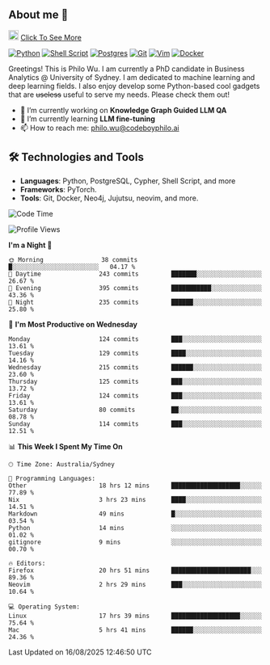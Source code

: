## About me 🤗

<a href="#"><img src="https://media.giphy.com/media/hvRJCLFzcasrR4ia7z/giphy.gif" width="20px" height="20px"></a> [Click To See More](https://codeboyphilo.github.io)

[![Python](https://img.shields.io/badge/python-3670A0?style=for-the-badge&logo=python&logoColor=ffdd54)](#)
[![Shell Script](https://img.shields.io/badge/shell_script-%23121011.svg?style=for-the-badge&logo=gnu-bash&logoColor=white)](#)
[![Postgres](https://img.shields.io/badge/postgres-%23316192.svg?style=for-the-badge&logo=postgresql&logoColor=white)](#)
[![Git](https://img.shields.io/badge/git-%23F05033.svg?style=for-the-badge&logo=git&logoColor=white)](#)
[![Vim](https://img.shields.io/badge/VIM-%2311AB00.svg?style=for-the-badge&logo=vim&logoColor=white)](#)
[![Docker](https://img.shields.io/badge/docker-%230db7ed.svg?style=for-the-badge&logo=docker&logoColor=white)](#)

Greetings! This is Philo Wu. I am currently a PhD candidate in Business Analytics \@ University of Sydney. I am dedicated to machine learning and deep learning fields. I also enjoy develop some Python-based cool gadgets that are ~~useless~~ useful to serve my needs. Please check them out!

- 🔭 I’m currently working on **Knowledge Graph Guided LLM QA**
- 🌱 I’m currently learning **LLM fine-tuning**
- 📫 How to reach me: philo.wu@codeboyphilo.ai

## 🛠 Technologies and Tools
- **Languages**: Python, PostgreSQL, Cypher, Shell Script, and more
- **Frameworks**: PyTorch.
- **Tools**: Git, Docker, Neo4j, Jujutsu, neovim, and more.

<!--START_SECTION:waka-->
![Code Time](http://img.shields.io/badge/Code%20Time-1%2C008%20hrs%2016%20mins-blue)

![Profile Views](http://img.shields.io/badge/Profile%20Views-3-blue)

**I'm a Night 🦉** 

```text
🌞 Morning                38 commits          █░░░░░░░░░░░░░░░░░░░░░░░░   04.17 % 
🌆 Daytime                243 commits         ███████░░░░░░░░░░░░░░░░░░   26.67 % 
🌃 Evening                395 commits         ███████████░░░░░░░░░░░░░░   43.36 % 
🌙 Night                  235 commits         ██████░░░░░░░░░░░░░░░░░░░   25.80 % 
```
📅 **I'm Most Productive on Wednesday** 

```text
Monday                   124 commits         ███░░░░░░░░░░░░░░░░░░░░░░   13.61 % 
Tuesday                  129 commits         ████░░░░░░░░░░░░░░░░░░░░░   14.16 % 
Wednesday                215 commits         ██████░░░░░░░░░░░░░░░░░░░   23.60 % 
Thursday                 125 commits         ███░░░░░░░░░░░░░░░░░░░░░░   13.72 % 
Friday                   124 commits         ███░░░░░░░░░░░░░░░░░░░░░░   13.61 % 
Saturday                 80 commits          ██░░░░░░░░░░░░░░░░░░░░░░░   08.78 % 
Sunday                   114 commits         ███░░░░░░░░░░░░░░░░░░░░░░   12.51 % 
```


📊 **This Week I Spent My Time On** 

```text
🕑︎ Time Zone: Australia/Sydney

💬 Programming Languages: 
Other                    18 hrs 12 mins      ███████████████████░░░░░░   77.89 % 
Nix                      3 hrs 23 mins       ████░░░░░░░░░░░░░░░░░░░░░   14.51 % 
Markdown                 49 mins             █░░░░░░░░░░░░░░░░░░░░░░░░   03.54 % 
Python                   14 mins             ░░░░░░░░░░░░░░░░░░░░░░░░░   01.02 % 
gitignore                9 mins              ░░░░░░░░░░░░░░░░░░░░░░░░░   00.70 % 

🔥 Editors: 
Firefox                  20 hrs 51 mins      ██████████████████████░░░   89.36 % 
Neovim                   2 hrs 29 mins       ███░░░░░░░░░░░░░░░░░░░░░░   10.64 % 

💻 Operating System: 
Linux                    17 hrs 39 mins      ███████████████████░░░░░░   75.64 % 
Mac                      5 hrs 41 mins       ██████░░░░░░░░░░░░░░░░░░░   24.36 % 
```


 Last Updated on 16/08/2025 12:46:50 UTC
<!--END_SECTION:waka-->
